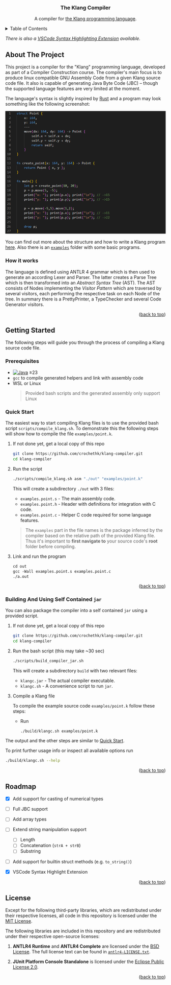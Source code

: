 <!-- This readme was created based on https://github.com/othneildrew/Best-README-Template -->
<a id="readme-top"></a>

<h3 align="center">The Klang Compiler</h3>

  <p align="center">
    A compiler for <a href="the-klang-language.md">the Klang programming language</a>.
  </p>
</div>

<!-- TABLE OF CONTENTS -->
<details>
  <summary>Table of Contents</summary>
  <ol>
    <li>
      <a href="#about-the-project">About The Project</a>
    </li>
    <li>
      <a href="#how-it-works">How it works</a>
    </li>
    <li>
      <a href="#getting-started">Getting Started</a>
      <ul>
        <li><a href="#prerequisites">Prerequisites</a></li>
        <li><a href="#quick-start">Quick Start</a></li>
        <li><a href="#building-and-using-self-contained-jar">Building And Using Self Contained Jar</a></li>
      </ul>
    </li>
    <!-- <li><a href="#usage">Usage</a></li> -->
    <li><a href="#roadmap">Roadmap</a></li>
    <li><a href="#license">License</a></li>
    <!-- <li><a href="#contact">Contact</a></li> -->
  </ol>
</details>

*There is also a [VSCode Syntax Highlighting Extension](https://github.com/crochethk/klang-syntax-highlighting) available.*

<!-- ABOUT THE PROJECT -->
## About The Project

This project is a compiler for the "Klang" programming language, developed as 
part of a Compiler Construction course.
The compiler's main focus is to produce linux compatible GNU Assembly Code from 
a given Klang source code file. It also is capable of generating Java Byte Code 
(JBC) – though the supported language features are very limited at the moment. 

The language's syntax is slightly inspired by [Rust](https://www.rust-lang.org) 
and a program may look something like the following screenshot:

![Example Klang Program][product-screenshot]

You can find out more about the structure and how to write a Klang program 
[here](the-klang-language.md). Also there is an [`examples`](examples/) folder
with some basic programs.

### How it works
The language is defined using ANTLR 4 grammar which is then used to generate
an according Lexer and Parser. The latter creates a Parse Tree which is
then transformed into an *Abstract Syntax Tree* (AST). The AST consists of Nodes
implementing the *Visitor Pattern* which are traversed by several visitors, each
performing the respective task on each Node of the tree.
In summary there is a PrettyPrinter, a TypeChecker and several Code Generator
visitors.

<p align="right">(<a href="#readme-top">back to top</a>)</p>



<!-- GETTING STARTED -->
## Getting Started
The following steps will guide you through the process of compiling a Klang source
code file.

### Prerequisites
* [![Java][Java]][Java-url] ≥23
* `gcc` to compile generated helpers and link with assembly code
* WSL or Linux 
    > Provided bash scripts and the generated assembly only support Linux

### Quick Start
The easiest way to start compiling Klang files is to use the provided bash
script `scripts/compile_klang.sh`.
To demonstrate this the following steps will show how to compile the file
`examples/point.k`.

1. If not done yet, get a local copy of this repo
    ```sh
    git clone https://github.com/crochethk/klang-compiler.git
    cd klang-compiler
    ```

2. Run the script
    ```sh
    ./scripts/compile_klang.sh asm "./out" "examples/point.k"
    ```
    This will create a subdirectory `./out` with 3 files:
    - `examples.point.s` - The main assembly code.
    - `examples.point.h` - Header with definitions for integration with C code.
    - `examples.point.c` - Helper C code required for some language features.

    > The `examples` part in the file names is the package inferred by the
        compiler based on the relative path of the provided Klang file.
        Thus it's important to **first navigate to** your source code's **root** 
        folder before compiling.

3. Link and run the program
    ```
    cd out
    gcc -Wall examples.point.s examples.point.c
    ./a.out
    ```
<p align="right">(<a href="#readme-top">back to top</a>)</p>

### Building And Using Self Contained `jar`
You can also package the compiler into a self contained `jar` using a provided
script.
1. If not done yet, get a local copy of this repo
    ```sh
    git clone https://github.com/crochethk/klang-compiler.git
    cd klang-compiler
    ```

2. Run the bash script (this may take ~30 sec)
    ```sh
    ./scripts/build_compiler_jar.sh
    ```
    This will create a subdirectory `build` with two relevant files:
    - `klangc.jar` - The actual compiler executable.
    - `klangc.sh` - A convenience script to run `jar`.

3. Compile a Klang file

    To compile the example source code `examples/point.k` follow these steps:
    - Run
        ```sh
        ./build/klangc.sh examples/point.k
        ```
The output and the other steps are similar to [Quick Start](#quick-start).

To print further usage info or inspect all available options run
```sh
./build/klangc.sh --help
```

<p align="right">(<a href="#readme-top">back to top</a>)</p>




<!-- ROADMAP -->
## Roadmap

- [x] Add support for casting of numerical types
- [ ] Full JBC support
- [ ] Add array types
- [ ] Extend string manipulation support
    - [ ] Length
    - [ ] Concatenation (`strA + strB`)
    - [ ] Substring
- [ ] Add support for builtin struct methods (e.g. `to_string()`)
- [x] VSCode Syntax Highlight Extension


<p align="right">(<a href="#readme-top">back to top</a>)</p>




<!-- LICENSE -->
## License

Except for the following third-party libraries, which are redistributed under 
their respective licenses, all code in this repository is licensed under the
[MIT License](LICENSE).

The following libraries are included in this repository and are redistributed 
under their respective open-source licenses:

1. **ANTLR4 Runtime** and **ANTLR4 Complete** are licensed under the 
[BSD License](https://opensource.org/licenses/BSD-3-Clause).
    The full license text can be found in [`antlr4-LICENSE.txt`](lib/antlr4-LICENSE.txt).

2. **JUnit Platform Console Standalone** is licensed under the 
[Eclipse Public License 2.0](https://www.eclipse.org/legal/epl-2.0/).


<p align="right">(<a href="#readme-top">back to top</a>)</p>


<!-- MARKDOWN LINKS & IMAGES -->
<!-- https://www.markdownguide.org/basic-syntax/#reference-style-links -->
[contributors-shield]: https://img.shields.io/github/contributors/crochethk/klang-compiler.svg?style=for-the-badge
[contributors-url]: https://github.com/crochethk/klang-compiler/graphs/contributors
[forks-shield]: https://img.shields.io/github/forks/crochethk/klang-compiler.svg?style=for-the-badge
[forks-url]: https://github.com/crochethk/klang-compiler/network/members
[stars-shield]: https://img.shields.io/github/stars/crochethk/klang-compiler.svg?style=for-the-badge
[stars-url]: https://github.com/crochethk/klang-compiler/stargazers
[issues-shield]: https://img.shields.io/github/issues/crochethk/klang-compiler.svg?style=for-the-badge
[issues-url]: https://github.com/crochethk/klang-compiler/issues
[license-shield]: https://img.shields.io/github/license/crochethk/klang-compiler.svg?style=for-the-badge
[license-url]: https://github.com/crochethk/klang-compiler/blob/master/LICENSE.txt
[product-screenshot]: images/code-screenshot.png
[C-badge]: https://img.shields.io/badge/C-00599C?logo=c&logoColor=white
[Java]: https://img.shields.io/badge/JDK-%23ED8B00.svg?logo=openjdk&logoColor=white
[Java-url]: https://openjdk.org/
[Antlr4]: https://img.shields.io/badge/Antlr_4-0
[Antlr-url]: https://www.antlr.org
